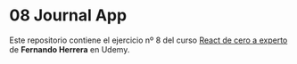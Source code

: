 # 08 Journal App
Este repositorio contiene el ejercicio nº 8 del curso [React de cero a experto](https://www.udemy.com/course/react-cero-experto/) de **Fernando Herrera** en Udemy.